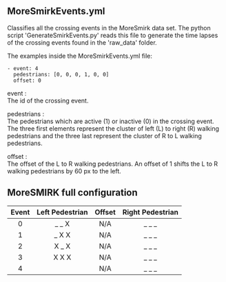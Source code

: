 ## MoreSmirkEvents.yml
Classifies all the crossing events in the MoreSmirk data set. The python script 'GenerateSmirkEvents.py'
reads this file to generate the time lapses of the crossing events found in the 'raw_data' folder. 

The examples inside the MoreSmirkEvents.yml file:
```
- event: 4
  pedestrians: [0, 0, 0, 1, 0, 0]
  offset: 0
```
event :  
The id of the crossing event.

pedestrians :  
The pedestrians which are active (1) or inactive (0) in the crossing event.
The three first elements represent the cluster of left (L) to right (R) walking 
pedestrians and the three last represent the cluster of R to L walking pedestrians.

offset :  
The offset of the L to R walking pedestrians. An offset of 1 shifts the L to R 
walking pedestrians by 60 px to the left.

## MoreSMIRK full configuration
|  Event | Left Pedestrian | Offset | Right Pedestrian |
|:------:|:--------------:|:--------:|:-----------------:|
| 0      |   _ _ X        | N/A      |       _ _ _       |
| 1      |   _ X X        | N/A      |       _ _ _       |
| 2      |   X _ X        | N/A      |      _ _ _        |
| 3      |   X X X        | N/A      |       _ _ _       |
| 4      |                | N/A      |      _ _ _        |
